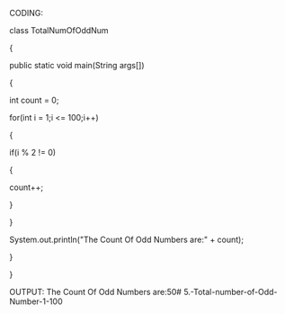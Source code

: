 CODING:

class TotalNumOfOddNum

{

public static void main(String args[])

{

int count = 0;

for(int i = 1;i <= 100;i++)

{

if(i % 2 != 0)

{

count++;

}

}

System.out.println("The Count Of Odd Numbers are:" + count);

}

}

OUTPUT:
The Count Of Odd Numbers are:50# 5.-Total-number-of-Odd-Number-1-100
